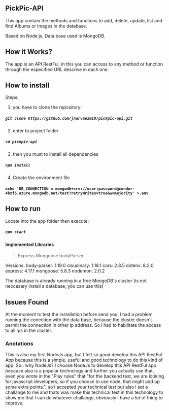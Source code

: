 ## PickPic-API ##
This app contain the methods and functions to add, delete, update, list and find Albums or Images in the database.

Based on Node js.
Data base used is MongoDB.

## How it Works? ##
The app is an API RestFul, in this you can access to any method or function through the especified URL descrive in each one.  


## How to install
Steps:
1. you have to clone the repository:
##### `git clone https://github.com/jnarvaezm19/pickpic-api.git`
2. enter to project folder
##### `cd pickpic-api`
3. then you must to install all dependencies
##### `npm install`
4. Create the environment file
#### `echo 'DB_CONNECTION = mongodb+srv://user:password@condor-4bxf6.azure.mongodb.net/test?retryWrites=true&w=majority' >.env`

## How to run ##
Locate into the app folder then execute:
##### `npm start`
 
#### Implemented Libraries ####
>Express
>Mongoose
>bodyParser

Versions:
body-parser: 1.19.0
cloudinary: 1.18.1
cors: 2.8.5
dotenv: 8.2.0
express: 4.17.1
mongoose: 5.8.3
nodemon: 2.0.2

The database is already running in a free MongoDB's cluster (is not neccesary install a database, you can use this)


## Issues Found ##
At the moment to test the installation before send you, I had a problem running the conection with the data base, because the cluster doesn't permit the connection in other Ip address. So I had to habilitate the access to all Ips in the cluster.

### Anotations ###
This is also my first NodeJs app, but I felt so good develop this API RestFul App because this is a simple, useful and good technology to do this kind of app. 
So.. why NodeJs? I choose NodeJs to develop this API RestFul app because also is a popular technology and further you actually use that, even you wrote in the "Play rules" that "for the
backend test, we are looking for javascript developers, so if you choose to use node, that
might add up some extra points.", so I accepted your technical test but also I set a challange to me and thats was make this technical test in this technology to show me that I can do whatever challange, obviously I have a lot of thing to improve.
